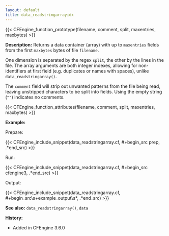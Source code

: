```yaml
---
layout: default
title: data_readstringarrayidx
---
```


{{< CFEngine_function_prototype(filename, comment, split, maxentries, maxbytes) >}}

**Description:** Returns a data container (array) with up to
`maxentries` fields from the first `maxbytes` bytes of file `filename`.

One dimension is separated by the regex `split`, the other by the lines in
the file. The array arguments are both integer indexes, allowing for
non-identifiers at first field (e.g. duplicates or names with spaces), unlike
`data_readstringarray()`.

The `comment` field will strip out unwanted patterns from the file being read, leaving unstripped characters to be split into fields. Using the empty string (`""`) indicates no comments.

{{< CFEngine_function_attributes(filename, comment, split, maxentries, maxbytes) >}}

**Example:**

Prepare:

{{< CFEngine_include_snippet(data_readstringarray.cf, #\+begin_src prep, .*end_src) >}}

Run:

{{< CFEngine_include_snippet(data_readstringarray.cf, #\+begin_src cfengine3, .*end_src) >}}

Output:

{{< CFEngine_include_snippet(data_readstringarray.cf, #\+begin_src\s+example_output\s*, .*end_src) >}}

**See also:** `data_readstringarray()`, `data`

**History:**

* Added in CFEngine 3.6.0
